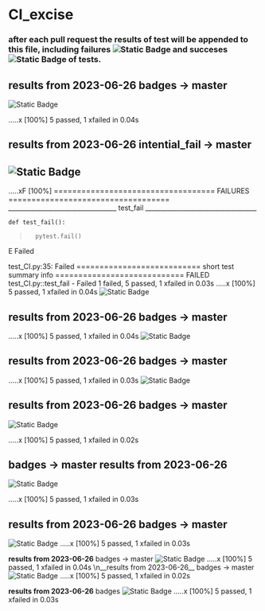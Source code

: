 # CI_excise

### after each pull request the results of test will be appended to this file, including failures ![Static Badge](https://img.shields.io/badge/test-fail-red) and succeses ![Static Badge](https://img.shields.io/badge/test-pass-green) of tests. 







## __results from 2023-06-26__ badges -> master 
![Static Badge](https://img.shields.io/badge/test-pass-green)

.....x                                                                   [100%]
5 passed, 1 xfailed in 0.04s

## __results from 2023-06-26__ intential_fail -> master 
## ![Static Badge](https://img.shields.io/badge/test-fail-red)

.....xF                                                                  [100%]
=================================== FAILURES ===================================
__________________________________ test_fail ___________________________________

    def test_fail():
>       pytest.fail()
E       Failed

test_CI.py:35: Failed
=========================== short test summary info ============================
FAILED test_CI.py::test_fail - Failed
1 failed, 5 passed, 1 xfailed in 0.03s
.....x                                                                   [100%]
5 passed, 1 xfailed in 0.04s
 ![Static Badge](https://img.shields.io/badge/test-pass-green)


## __results from 2023-06-26__ badges -> master
.....x                                                                   [100%]
5 passed, 1 xfailed in 0.04s
 ![Static Badge](https://img.shields.io/badge/test-pass-green)


## __results from 2023-06-26__ badges -> master
.....x                                                                   [100%]
5 passed, 1 xfailed in 0.03s
 ![Static Badge](https://img.shields.io/badge/test-pass-green)


## __results from 2023-06-26__ badges -> master
 ![Static Badge](https://img.shields.io/badge/test-pass-green)

.....x                                                                   [100%]
5 passed, 1 xfailed in 0.02s

## badges -> master __results from 2023-06-26__ 
 ![Static Badge](https://img.shields.io/badge/test-pass-green)

.....x                                                                   [100%]
5 passed, 1 xfailed in 0.03s

## __results from 2023-06-26__ badges -> master
![Static Badge](https://img.shields.io/badge/test-pass-green)
.....x                                                                   [100%]
5 passed, 1 xfailed in 0.03s

__results from 2023-06-26__ badges -> master
![Static Badge](https://img.shields.io/badge/test-pass-green)
.....x                                                                   [100%]
5 passed, 1 xfailed in 0.04s
\n__results from 2023-06-26__ badges -> master
![Static Badge](https://img.shields.io/badge/test-pass-green)
.....x                                                                   [100%]
5 passed, 1 xfailed in 0.02s

__results from 2023-06-26__ badges ![Static Badge](https://img.shields.io/badge/test-pass-green)
.....x                                                                   [100%]
5 passed, 1 xfailed in 0.03s
